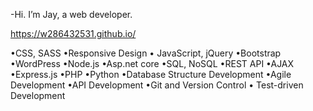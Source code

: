 -Hi. I’m Jay, a web developer.

https://w286432531.github.io/

•CSS, SASS •Responsive Design • JavaScript, jQuery •Bootstrap •WordPress •Node.js •Asp.net core •SQL, NoSQL •REST API •AJAX •Express.js •PHP •Python •Database Structure Development •Agile Development •API Development •Git and Version Control • Test-driven Development

<!---
w286432531/w286432531 is a ✨ special ✨ repository because its `README.md` (this file) appears on your GitHub profile.
You can click the Preview link to take a look at your changes.
--->
